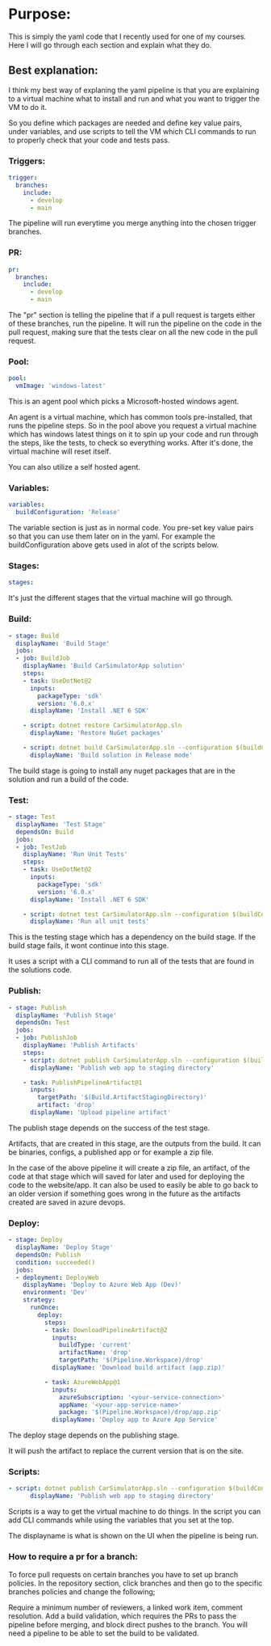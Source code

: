# Purpose:

This is simply the yaml code that I recently used for one of my courses. Here I will go through each section and explain what they do.


## Best explanation:

I think my best way of explaning the yaml pipeline is that you are explaining to a virtual machine what to install and run and what you want to trigger the VM to do it. 

So you define which packages are needed and define key value pairs, under variables, and use scripts to tell the VM which CLI commands to run to properly check that your code and tests pass. 

### Triggers:

```yaml
trigger:
  branches:
    include:
      - develop
      - main
```

The pipeline will run everytime you merge anything into the chosen trigger branches.


### PR:

```yaml
pr:
  branches:
    include:
      - develop
      - main
```

The "pr" section is telling the pipeline that if a pull request is targets either of these branches, run the pipeline. It will run the pipeline on the code in the pull request, making sure that the tests clear on all the new code in the pull request.

### Pool:

```yaml
pool:
  vmImage: 'windows-latest'
```

This is an agent pool which picks a Microsoft-hosted windows agent. 

An agent is a virtual machine, which has common tools pre-installed, that runs the pipeline steps. So in the pool above you request a virtual machine which has windows latest things on it to spin up your code and run through the steps, like the tests, to check so everything works. After it's done, the virtual machine will reset itself.

You can also utilize a self hosted agent. 

### Variables:

```yaml
variables:
  buildConfiguration: 'Release'
```

The variable section is just as in normal code. You pre-set key value pairs so that you can use them later on in the yaml. For example the buildConfiguration above gets used in alot of the scripts below. 

### Stages:

```yaml
stages:
```

It's just the different stages that the virtual machine will go through. 

### Build:

```yaml
- stage: Build
  displayName: 'Build Stage'
  jobs:
  - job: BuildJob
    displayName: 'Build CarSimulatorApp solution'
    steps:
    - task: UseDotNet@2
      inputs:
        packageType: 'sdk'
        version: '6.0.x'
      displayName: 'Install .NET 6 SDK'

    - script: dotnet restore CarSimulatorApp.sln
      displayName: 'Restore NuGet packages'

    - script: dotnet build CarSimulatorApp.sln --configuration $(buildConfiguration)
      displayName: 'Build solution in Release mode'
```

The build stage is going to install any nuget packages that are in the solution and run a build of the code.

### Test:

```yaml
- stage: Test
  displayName: 'Test Stage'
  dependsOn: Build
  jobs:
  - job: TestJob
    displayName: 'Run Unit Tests'
    steps:
    - task: UseDotNet@2
      inputs:
        packageType: 'sdk'
        version: '6.0.x'
      displayName: 'Install .NET 6 SDK'

    - script: dotnet test CarSimulatorApp.sln --configuration $(buildConfiguration) --no-build --verbosity normal
      displayName: 'Run all unit tests'
```

This is the testing stage which has a dependency on the build stage. If the build stage fails, it wont continue into this stage. 

It uses a script with a CLI command to run all of the tests that are found in the solutions code. 

### Publish:

```yaml
- stage: Publish
  displayName: 'Publish Stage'
  dependsOn: Test
  jobs:
  - job: PublishJob
    displayName: 'Publish Artifacts'
    steps:
    - script: dotnet publish CarSimulatorApp.sln --configuration $(buildConfiguration) --output $(Build.ArtifactStagingDirectory)
      displayName: 'Publish web app to staging directory'

    - task: PublishPipelineArtifact@1
      inputs:
        targetPath: '$(Build.ArtifactStagingDirectory)'
        artifact: 'drop'
      displayName: 'Upload pipeline artifact'
```

The publish stage depends on the success of the test stage. 

Artifacts, that are created in this stage, are the outputs from the build. It can be binaries, configs, a published app or for example a zip file.

In the case of the above pipeline it will create a zip file, an artifact, of the code at that stage which will saved for later and used for deploying the code to the website/app. It can also be used to easily be able to go back to an older version if something goes wrong in the future as the artifacts created are saved in azure devops. 

### Deploy:

```yaml
- stage: Deploy
  displayName: 'Deploy Stage'
  dependsOn: Publish
  condition: succeeded()
  jobs:
  - deployment: DeployWeb
    displayName: 'Deploy to Azure Web App (Dev)'
    environment: 'Dev'
    strategy:
      runOnce:
        deploy:
          steps:
          - task: DownloadPipelineArtifact@2
            inputs:
              buildType: 'current'
              artifactName: 'drop'
              targetPath: '$(Pipeline.Workspace)/drop'
            displayName: 'Download build artifact (app.zip)'

          - task: AzureWebApp@1
            inputs:
              azureSubscription: '<your-service-connection>'
              appName: '<your-app-service-name>'
              package: '$(Pipeline.Workspace)/drop/app.zip'
            displayName: 'Deploy app to Azure App Service'
```

The deploy stage depends on the publishing stage. 

It will push the artifact to replace the current version that is on the site. 


### Scripts:

```yaml
- script: dotnet publish CarSimulatorApp.sln --configuration $(buildConfiguration) --output $(Build.ArtifactStagingDirectory)
      displayName: 'Publish web app to staging directory'
```

Scripts is a way to get the virtual machine to do things. In the script you can add CLI commands while using the variables that you set at the top.

The displayname is what is shown on the UI when the pipeline is being run.

### How to require a pr for a branch:

To force pull requests on certain branches you have to set up branch policies. 
In the repository section, click branches and then go to the specific branches policies and change the following;

Require a minimum number of reviewers, a linked work item, comment resolution. Add a build validation, which requires the PRs to pass the pipeline before merging, and block direct pushes to the branch. You will need a pipeline to be able to set the build to be validated.
